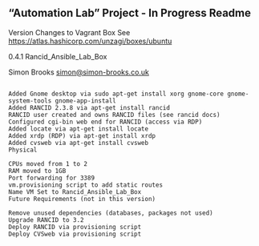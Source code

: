 “Automation Lab” Project - In Progress
Readme
--


Version Changes to Vagrant Box
See https://atlas.hashicorp.com/unzagi/boxes/ubuntu

0.4.1 Rancid_Ansible_Lab_Box

Simon Brooks simon@simon-brooks.co.uk

```Software

Added Gnome desktop via sudo apt-get install xorg gnome-core gnome-system-tools gnome-app-install
Added RANCID 2.3.8 via apt-get install rancid
RANCID user created and owns RANCID files (see rancid docs)
Configured cgi-bin web end for RANCID (access via RDP)
Added locate via apt-get install locate
Added xrdp (RDP) via apt-get install xrdp
Added cvsweb via apt-get install cvsweb
Physical

CPUs moved from 1 to 2
RAM moved to 1GB
Port forwarding for 3389
vm.provisioning script to add static routes
Name VM Set to Rancid_Ansible_Lab_Box
Future Requirements (not in this version)

Remove unused dependencies (databases, packages not used)
Upgrade RANCID to 3.2
Deploy RANCID via provisioning script
Deploy CVSweb via provisioning script
```
